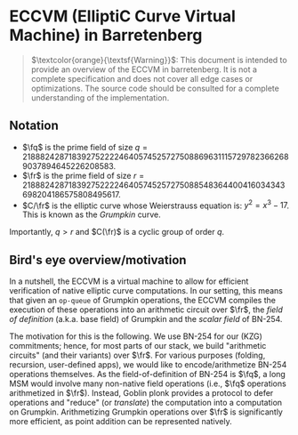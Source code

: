 $\newcommand{\radd}{{\ \textcolor{lightgreen}{+} \ }}$
$\newcommand{\rsub}{{\ \textcolor{lightgreen}{-} \ }}$
$\newcommand{\rmul}{{\ \textcolor{lightgreen}{*} \ }}$
$\newcommand{\padd}{{\ \textcolor{red}{+} \ }}$
$\newcommand{\pmul}{{\ \textcolor{red}{*} \ }}$
$\newcommand{\const}[1]{\textcolor{gray}{#1}}$
$\renewcommand{\prime}[1]{#1_{\textsf{prime}}}$
$\newcommand{\fq}{\mathbb F_q}$
$\newcommand{\fr}{\mathbb F_r}$

# ECCVM (ElliptiC Curve Virtual Machine) in Barretenberg

> $\textcolor{orange}{\textsf{Warning}}$: This document is intended to provide an overview of the ECCVM in barretenberg. It is not a complete specification and does not cover all edge cases or optimizations. The source code should be consulted for a complete understanding of the implementation.

## Notation

- $\fq$ is the prime field of size $q= 21888242871839275222246405745257275088696311157297823662689037894645226208583$.
- $\fr$ is the prime field of size $r = 21888242871839275222246405745257275088548364400416034343698204186575808495617$.
- $C/\fr$ is the elliptic curve whose Weierstrauss equation is: $y^2 = x^3 - 17$. This is known as the _Grumpkin_ curve.

Importantly, $q>r$ and $C(\fr)$ is a cyclic group of order $q$.

## Bird's eye overview/motivation

In a nutshell, the ECCVM is a virtual machine to allow for efficient verification of native elliptic curve computations. In our setting, this means that given an `op-queue` of Grumpkin operations, the ECCVM compiles the execution of these operations into an arithmetic circuit over $\fr$, the _field of definition_ (a.k.a. base field) of Grumpkin and the _scalar field_ of BN-254.

The motivation for this is the following. We use BN-254 for our (KZG) commitments; hence, for most parts of our stack, we build "arithmetic circuits" (and their variants) over $\fr$. For various purposes (folding, recursion, user-defined apps), we would like to encode/arithmetize BN-254 operations themselves. As the field-of-definition of BN-254 is $\fq$, a long MSM would involve many non-native field operations (i.e., $\fq$ operations arithmetized in $\fr$). Instead, Goblin plonk provides a protocol to defer operations and "reduce" (or _translate_) the computation into a computation on Grumpkin. Arithmetizing Grumpkin operations over $\fr$ is significantly more efficient, as point addition can be represented natively.
